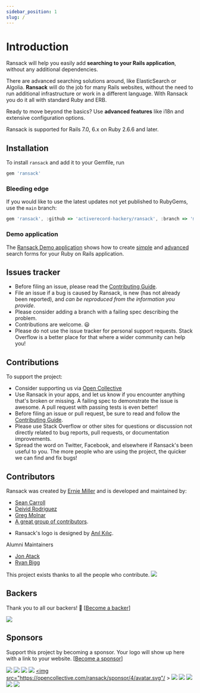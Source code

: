 ```yaml
---
sidebar_position: 1
slug: /
---
```


# Introduction

Ransack will help you easily add **searching to your Rails application**, without any additional dependencies.

There are advanced searching solutions around, like ElasticSearch or Algolia. **Ransack** will do the job for many Rails websites, without the need to run additional infrastructure or work in a different language. With Ransack you do it all with standard Ruby and ERB.

Ready to move beyond the basics? Use **advanced features** like i18n and extensive configuration options.

Ransack is supported for Rails 7.0, 6.x on Ruby 2.6.6 and later.

## Installation

To install `ransack` and add it to your Gemfile, run

```jsx title='Gemfile'
gem 'ransack'
```

### Bleeding edge

If you would like to use the latest updates not yet published to RubyGems, use the `main` branch:

```jsx title='Gemfile'
gem 'ransack', :github => 'activerecord-hackery/ransack', :branch => 'main'
```

### Demo application

The [Ransack Demo application](https://github.com/activerecord-hackery/ransack_demo) shows how to create [simple](http://ransack-demo.herokuapp.com) and
[advanced](http://ransack-demo.herokuapp.com/users/advanced_search) search forms for your Ruby on Rails application.


## Issues tracker

* Before filing an issue, please read the [Contributing Guide](https://github.com/activerecord-hackery/ransack/CONTRIBUTING.md).
* File an issue if a bug is caused by Ransack, is new (has not already been reported), and _can be reproduced from the information you provide_.
* Please consider adding a branch with a failing spec describing the problem.
* Contributions are welcome. :smiley:
* Please do not use the issue tracker for personal support requests. Stack Overflow is a better place for that where a wider community can help you!


## Contributions

To support the project:

* Consider supporting us via [Open Collective](https://opencollective.com/ransack/backers/badge.svg)
* Use Ransack in your apps, and let us know if you encounter anything that's
broken or missing. A failing spec to demonstrate the issue is awesome. A pull
request with passing tests is even better!
* Before filing an issue or pull request, be sure to read and follow the
[Contributing Guide](https://github.com/activerecord-hackery/ransack/CONTRIBUTING.md).
* Please use Stack Overflow or other sites for questions or discussion not
directly related to bug reports, pull requests, or documentation improvements.
* Spread the word on Twitter, Facebook, and elsewhere if Ransack's been useful
to you. The more people who are using the project, the quicker we can find and
fix bugs!

## Contributors

Ransack was created by [Ernie Miller](http://twitter.com/erniemiller) and is developed and maintained by:
* [Sean Carroll](https://github.com/scarroll32)
* [Deivid Rodriguez](https://github.com/deivid-rodriguez)
* [Greg Molnar](https://github.com/gregmolnar)
* [A great group of contributors](https://github.com/activerecord-hackery/ransack/graphs/contributors).
- Ransack's logo is designed by [Anıl Kılıç](https://github.com/anilkilic).

Alumni Maintainers
- [Jon Atack](http://twitter.com/jonatack)
- [Ryan Bigg](http://twitter.com/ryanbigg)

This project exists thanks to all the people who contribute. <img src="https://opencollective.com/ransack/contributors.svg?width=890&button=false" />


## Backers

Thank you to all our backers! 🙏 [[Become a backer](https://opencollective.com/ransack#backer)]

<a href="https://opencollective.com/ransack#backers" target="_blank"><img src="https://opencollective.com/ransack/backers.svg?width=890" /></a>


## Sponsors

Support this project by becoming a sponsor. Your logo will show up here with a link to your website. [[Become a sponsor](https://opencollective.com/ransack#sponsor)]

<a href="https://opencollective.com/ransack/sponsor/0/website" target="_blank"><img src="https://opencollective.com/ransack/sponsor/0/avatar.svg" /></a>
<a href="https://opencollective.com/ransack/sponsor/1/website" target="_blank"><img src="https://opencollective.com/ransack/sponsor/1/avatar.svg" /></a>
<a href="https://opencollective.com/ransack/sponsor/2/website" target="_blank"><img src="https://opencollective.com/ransack/sponsor/2/avatar.svg" /></a>
<a href="https://opencollective.com/ransack/sponsor/3/website" target="_blank"><img src="https://opencollective.com/ransack/sponsor/3/avatar.svg" /></a>
<a href="https://opencollective.com/ransack/sponsor/4/website" target="_blank"><img src="https://opencollective.com/ransack/sponsor/4/avatar.svg"/ ></a>
<a href="https://opencollective.com/ransack/sponsor/5/website" target="_blank"><img src="https://opencollective.com/ransack/sponsor/5/avatar.svg" /></a>
<a href="https://opencollective.com/ransack/sponsor/6/website" target="_blank"><img src="https://opencollective.com/ransack/sponsor/6/avatar.svg" /></a>
<a href="https://opencollective.com/ransack/sponsor/7/website" target="_blank"><img src="https://opencollective.com/ransack/sponsor/7/avatar.svg" /></a>
<a href="https://opencollective.com/ransack/sponsor/8/website" target="_blank"><img src="https://opencollective.com/ransack/sponsor/8/avatar.svg" /></a>
<a href="https://opencollective.com/ransack/sponsor/9/website" target="_blank"><img src="https://opencollective.com/ransack/sponsor/9/avatar.svg" /></a>
